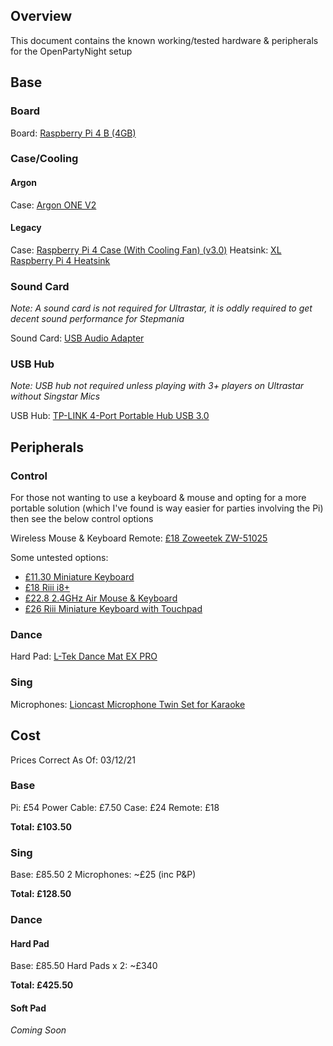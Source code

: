 ## Overview

This document contains the known working/tested hardware & peripherals for the OpenPartyNight setup

## Base

### Board

Board: [Raspberry Pi 4 B (4GB)](https://thepihut.com/collections/raspberry-pi/products/raspberry-pi-4-model-b?variant=20064052740158)

### Case/Cooling

#### Argon

Case: [Argon ONE V2](https://thepihut.com/products/argon-one-raspberry-pi-4-case)

#### Legacy

Case: [Raspberry Pi 4 Case (With Cooling Fan) (v3.0)](https://thepihut.com/products/raspberry-pi-4-case-with-cooling-fan?variant=31907267674174)
Heatsink: [XL Raspberry Pi 4 Heatsink](https://thepihut.com/products/xl-raspberry-pi-4-heatsink?variant=30715825979454)

### Sound Card

_Note: A sound card is not required for Ultrastar, it is oddly required to get decent sound performance for Stepmania_

Sound Card: [USB Audio Adapter](https://thepihut.com/products/usb-audio-adapter-works-with-raspberry-pi?variant=758603889)

### USB Hub

_Note: USB hub not required unless playing with 3+ players on Ultrastar without Singstar Mics_

USB Hub: [TP-LINK 4-Port Portable Hub USB 3.0](https://www.scan.co.uk/products/tp-link-uh400-usb-30-4-port-portable-hub-foldable-cord-led-indicators)

## Peripherals

### Control

For those not wanting to use a keyboard & mouse and opting for a more portable solution (which I've found is way easier for parties involving the Pi) then see the below control options

Wireless Mouse & Keyboard Remote: [£18 Zoweetek ZW-51025](https://www.scan.co.uk/products/zoweetek-mini-wireless-remote-keyboard-45-key-qwerty-kb-mouse-ir-remote-6-axis-air-mouse-24ghz-wirel)

Some untested options:
- [£11.30 Miniature Keyboard](https://thepihut.com/products/mini-bluetooth-keyboard-black)
- [£18 Riii i8+](https://thepihut.com/products/rii-i8-plus-mini-wireless-keyboard-with-touchpad)
- [£22.8 2.4GHz Air Mouse & Keyboard](https://thepihut.com/products/rc-2-4g-wireless-air-mouse-keyboard)
- [£26 Riii Miniature Keyboard with Touchpad](https://thepihut.com/products/adafruit-riii-miniature-wireless-usb-keyboard-with-touchpad)

### Dance

Hard Pad: [L-Tek Dance Mat EX PRO](https://www.maty-taneczne.pl/shop/dance-mat-ddr-usb-ex-pro/)

### Sing

Microphones: [Lioncast Microphone Twin Set for Karaoke](https://www.lioncast.com/en/product/lioncast-microphone-twin-set-for-karaoke/)

## Cost

Prices Correct As Of: 03/12/21

### Base

Pi: £54
Power Cable: £7.50
Case: £24
Remote: £18

**Total: £103.50**

### Sing 

Base: £85.50
2 Microphones: ~£25 (inc P&P)

**Total: £128.50**

### Dance

#### Hard Pad

Base: £85.50
Hard Pads x 2: ~£340

**Total: £425.50**

#### Soft Pad

_Coming Soon_

